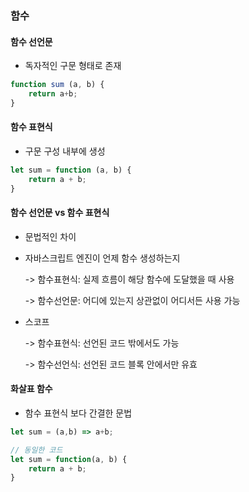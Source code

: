 ### 함수

#### 함수 선언문

- 독자적인 구문 형태로 존재

```javascript
function sum (a, b) {
    return a+b;
}
```



#### 함수 표현식

- 구문 구성 내부에 생성

``` javascript
let sum = function (a, b) {
    return a + b;
}
```



#### 함수 선언문 vs 함수 표현식

- 문법적인 차이

- 자바스크립트 엔진이 언제 함수 생성하는지

  -> 함수표현식: 실제 흐름이 해당 함수에 도달했을 때 사용

  -> 함수선언문: 어디에 있는지 상관없이 어디서든 사용 가능

- 스코프

  -> 함수표현식:  선언된 코드 밖에서도 가능

  -> 함수선언식:  선언된 코드 블록 안에서만 유효



#### 화살표 함수

- 함수 표현식 보다 간결한 문법

``` javascript
let sum = (a,b) => a+b;

// 동일한 코드
let sum = function(a, b) {
    return a + b;
}
```


